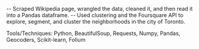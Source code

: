-- Scraped Wikipedia page, wrangled the data, cleaned it, and then read it into a Pandas dataframe.
-- Used clustering and the Foursquare API to explore, segment, and cluster the neighborhoods in the city of Toronto.

Tools/Techniques: Python, BeautifulSoup, Requests, Numpy, Pandas, Geocoders, Scikit-learn, Folium
